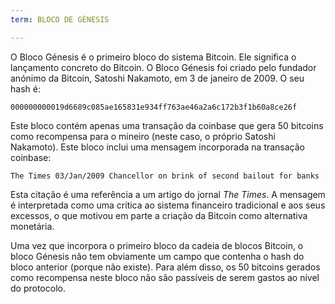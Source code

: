 ```yaml
---
term: BLOCO DE GÉNESIS

---
```

O Bloco Génesis é o primeiro bloco do sistema Bitcoin. Ele significa o lançamento concreto do Bitcoin. O Bloco Génesis foi criado pelo fundador anónimo da Bitcoin, Satoshi Nakamoto, em 3 de janeiro de 2009. O seu hash é:

```text
000000000019d6689c085ae165831e934ff763ae46a2a6c172b3f1b60a8ce26f
```

Este bloco contém apenas uma transação da coinbase que gera 50 bitcoins como recompensa para o mineiro (neste caso, o próprio Satoshi Nakamoto). Este bloco inclui uma mensagem incorporada na transação coinbase:

```text
The Times 03/Jan/2009 Chancellor on brink of second bailout for banks
```

Esta citação é uma referência a um artigo do jornal *The Times*. A mensagem é interpretada como uma crítica ao sistema financeiro tradicional e aos seus excessos, o que motivou em parte a criação da Bitcoin como alternativa monetária.

Uma vez que incorpora o primeiro bloco da cadeia de blocos Bitcoin, o bloco Génesis não tem obviamente um campo que contenha o hash do bloco anterior (porque não existe). Para além disso, os 50 bitcoins gerados como recompensa neste bloco não são passíveis de serem gastos ao nível do protocolo.